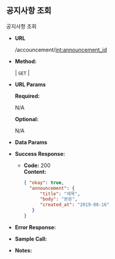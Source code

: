 **공지사항 조회**
----
  공지사항 조회

* **URL**

  /accouncement/<int:announcement_id>

* **Method:**
  
  | `GET` |
  
*  **URL Params** 

   **Required:**
 
   N/A

   **Optional:**
 
   N/A

* **Data Params**

* **Success Response:**
  

  * **Code:** 200 <br />
    **Content:** 
    ```json
    { "okay": true, 
      "announcement": {
          "title": "제목",
          "body": "본문",
          "created_at": "2019-08-16"
       }
    }
    ```
    
    
 
* **Error Response:**

* **Sample Call:**

* **Notes:**


